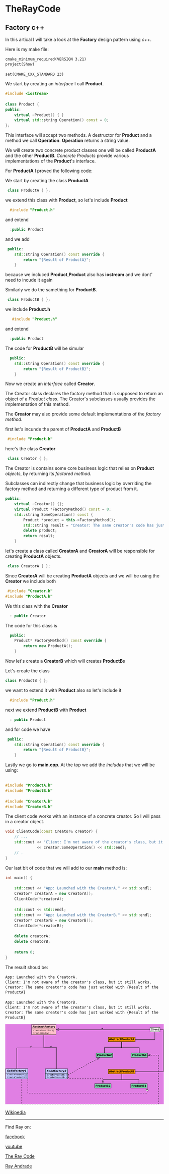 # TheRayCode
## Factory c++

In this artical I will take a look at the **Factory** design pattern using *c++*.

Here is my make file:

```make
cmake_minimum_required(VERSION 3.21)
project(Show)

set(CMAKE_CXX_STANDARD 23)
```

We start by creating an *interface* I call **Product**.
```c++
#include <iostream>

class Product {
public:
    virtual ~Product() { }
    virtual std::string Operation() const = 0;
};
```
This interface will accept two methods. A destructor for **Product** and a method we call **Operation**.
**Operation** returns a string value.

We will create two concrete product classes one will be called **ProductA** and the other **ProductB**. 
*Concrete Products* provide various implementations of the **Product**'s interface.

For **ProductA**  I proved the following code:

We start by creating the class **ProductA** 

```c++
 class ProductA { };
```
we extend this class with **Product**, so let's include **Product**

```c++
  #include "Product.h"
```

and extend

```c++
  :public Product
```

and we add
```c++
 public:
    std::string Operation() const override {
        return "{Result of ProductA}";
    }
```

because we incluced **Product**,**Product** also has **iostream** and we dont' need to incude it again 

Similarly we do the samething for **ProductB**.


```c++
 class ProductB { };
```
we include **Product.h**

```c++
   #include "Product.h"
```
and extend

```c++
  :public Product
```

The code for **ProductB** will be simular
```c++
  public:
    std::string Operation() const override {
        return "{Result of ProductB}";
    }
```

Now we create an *interface* called **Creator**. 

The Creator class declares the factory method that is supposed to return an object of a *Product class*. 
The Creator's subclasses usually provides the implementation of this method.

The **Creator** may also provide some default implementations of the *factory method*.

first let's incunde the parent of **ProductA** and **ProductB**

```c++
 #include "Product.h"
```

here's the class **Creator**

```c++
 class Creator { };
```

The Creator is contains some core business logic that relies on **Product** *objects*, 
by returning its *factored method*. 

Subclasses can indirectly change that business logic by overriding the factory method 
and returning a different type of product from it.


```c++
public:
    virtual ~Creator() {};
    virtual Product *FactoryMethod() const = 0;
    std::string SomeOperation() const {
        Product *product = this->FactoryMethod();
        std::string result = "Creator: The same creator's code has just worked with " + product->Operation();
        delete product;
        return result;
    }
```

let's create a class called **CreatorA** and **CreatorA** will be responsible for creating **ProductA** objects.

```c++
 class CreatorA { };
```

Since **CreatorA** will be creating **ProductA** objects and we will be using the **Creator** we include both

```c++
 #include "Creator.h"
#include "ProductA.h"

```

We this class with the **Creator**

```c++
  : public Creator
```
The code for this class is
```c++
  public:
    Product* FactoryMethod() const override {
        return new ProductA();
    }
```
Now let's create a **CreatorB** which will creates **ProductB**s

Let's create the class
```c++
class ProductB { };
```
we want to extend it with **Product** also so let's include it

```c++
  #include "Product.h"
```
next we extend **ProductB** with **Product**
```c++
  : public Product
```

and for code we have

```c++
 public:
    std::string Operation() const override {
        return "{Result of ProductB}";
    }

```



Lastly we go to **main.cpp**. At the top we add the *includes* that we will be using:
```c++

#include "ProductA.h"
#include "ProductB.h"

#include "CreatorA.h"
#include "CreatorB.h"
```
 The client code works with an instance of a concrete creator.
So I will pass in a creator object.

```c++
void ClientCode(const Creator& creator) {
    // ...
    std::cout << "Client: I'm not aware of the creator's class, but it still works.\n"
              << creator.SomeOperation() << std::endl;
    // .
}
```
Our last bit of code that we will add to our **main** method is:

```c++
int main() {

    std::cout << "App: Launched with the CreatorA." << std::endl;
    Creator* creatorA = new CreatorA();
    ClientCode(*creatorA);

    std::cout << std::endl;
    std::cout << "App: Launched with the CreatorB." << std::endl;
    Creator* creatorB = new CreatorB();
    ClientCode(*creatorB);

    delete creatorA;
    delete creatorB;

    return 0;
}

```
The result shoud be:
```result
App: Launched with the CreatorA.
Client: I'm not aware of the creator's class, but it still works.
Creator: The same creator's code has just worked with {Result of the ProductA}

App: Launched with the CreatorB.
Client: I'm not aware of the creator's class, but it still works.
Creator: The same creator's code has just worked with {Result of the ProductB}

```

![Abstract Factory](https://raw.githubusercontent.com/RayAndrade/TheRayCode/main/UMLs/images/AbstractFactory/AbstractFactory088.png)

[Wikipedia](https://en.wikipedia.org/wiki/Factory_method_pattern)


----------------------------------------------------------------------------------------------------

Find Ray on:

[facebook](https://www.facebook.com/TheRayCode/)

[youtube](https://www.youtube.com/user/AndradeRay/)

[The Ray Code](https://www.RayAndrade.com)

[Ray Andrade](https://www.RayAndrade.org)







